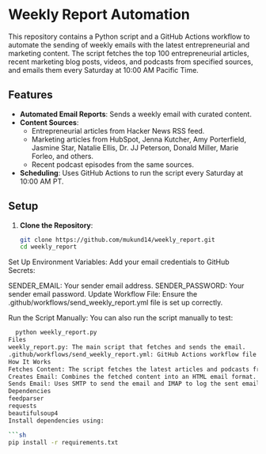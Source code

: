 # Weekly Report Automation

This repository contains a Python script and a GitHub Actions workflow to automate the sending of weekly emails with the latest entrepreneurial and marketing content. The script fetches the top 100 entrepreneurial articles, recent marketing blog posts, videos, and podcasts from specified sources, and emails them every Saturday at 10:00 AM Pacific Time.

## Features

- **Automated Email Reports**: Sends a weekly email with curated content.
- **Content Sources**:
  - Entrepreneurial articles from Hacker News RSS feed.
  - Marketing articles from HubSpot, Jenna Kutcher, Amy Porterfield, Jasmine Star, Natalie Ellis, Dr. JJ Peterson, Donald Miller, Marie Forleo, and others.
  - Recent podcast episodes from the same sources.
- **Scheduling**: Uses GitHub Actions to run the script every Saturday at 10:00 AM PT.

## Setup

1. **Clone the Repository**:
   ```sh
   git clone https://github.com/mukund14/weekly_report.git
   cd weekly_report
Set Up Environment Variables:
Add your email credentials to GitHub Secrets:

SENDER_EMAIL: Your sender email address.
SENDER_PASSWORD: Your sender email password.
Update Workflow File:
Ensure the .github/workflows/send_weekly_report.yml file is set up correctly.

Run the Script Manually:
You can also run the script manually to test:

```sh
  python weekly_report.py
Files
weekly_report.py: The main script that fetches and sends the email.
.github/workflows/send_weekly_report.yml: GitHub Actions workflow file to schedule the script.
How It Works
Fetches Content: The script fetches the latest articles and podcasts from specified sources published in the past week.
Creates Email: Combines the fetched content into an HTML email format.
Sends Email: Uses SMTP to send the email and IMAP to log the sent email.
Dependencies
feedparser
requests
beautifulsoup4
Install dependencies using:

```sh
pip install -r requirements.txt
